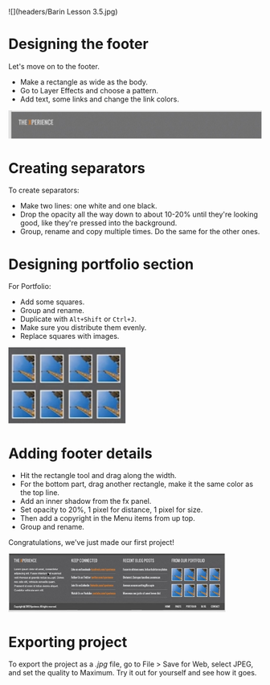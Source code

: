 ![](headers/Barin Lesson 3.5.jpg)
# Designing the footer

Let's move on to the footer.

* Make a rectangle as wide as the body.
* Go to Layer Effects and choose a pattern.
* Add text, some links and change the link colors.

![](images/3-5_footer1.png)

# Creating separators

To create separators:

* Make two lines: one white and one black.
* Drop the opacity all the way down to about 10-20% until they're looking good, like they're pressed into the background.
* Group, rename and copy multiple times. Do the same for the other ones.

# Designing portfolio section

For Portfolio:

* Add some squares.
* Group and rename.
* Duplicate with `Alt+Shift` or `Ctrl+J`.
* Make sure you distribute them evenly.
* Replace squares with images.

![](images/3-5_footer2.png)

# Adding footer details

* Hit the rectangle tool and drag along the width.
* For the bottom part, drag another rectangle, make it the same color as the top line.
* Add an inner shadow from the fx panel.
* Set opacity to 20%, 1 pixel for distance, 1 pixel for size.
* Then add a copyright in the Menu items from up top.
* Group and rename.

Congratulations, we've just made our first project!

![](images/3-5_footer_finished.png)

# Exporting project

To export the project as a *.jpg* file, go to File > Save for Web, select JPEG, and set the quality to Maximum. Try it out for yourself and see how it goes.